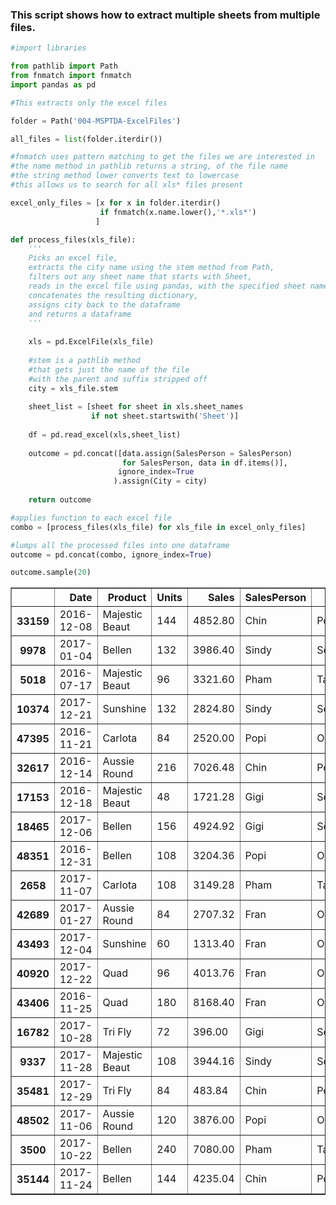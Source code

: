 ### This script shows how to extract multiple sheets from multiple files.<br>


```python
#import libraries

from pathlib import Path
from fnmatch import fnmatch
import pandas as pd
```


```python
#This extracts only the excel files

folder = Path('004-MSPTDA-ExcelFiles')

all_files = list(folder.iterdir())

#fnmatch uses pattern matching to get the files we are interested in
#the name method in pathlib returns a string, of the file name
#the string method lower converts text to lowercase 
#this allows us to search for all xls* files present

excel_only_files = [x for x in folder.iterdir()
                    if fnmatch(x.name.lower(),'*.xls*')
                   ]
```


```python
def process_files(xls_file):
    '''
    Picks an excel file,
    extracts the city name using the stem method from Path,
    filters out any sheet name that starts with Sheet,
    reads in the excel file using pandas, with the specified sheet names,
    concatenates the resulting dictionary,
    assigns city back to the dataframe
    and returns a dataframe
    '''
    
    xls = pd.ExcelFile(xls_file)
    
    #stem is a pathlib method
    #that gets just the name of the file
    #with the parent and suffix stripped off
    city = xls_file.stem 
    
    sheet_list = [sheet for sheet in xls.sheet_names                  
                  if not sheet.startswith('Sheet')]
    
    df = pd.read_excel(xls,sheet_list)
    
    outcome = pd.concat([data.assign(SalesPerson = SalesPerson) 
                         for SalesPerson, data in df.items()],
                        ignore_index=True
                       ).assign(City = city)
    
    return outcome    
```


```python
#applies function to each excel file
combo = [process_files(xls_file) for xls_file in excel_only_files]

#lumps all the processed files into one dataframe
outcome = pd.concat(combo, ignore_index=True)
```


```python
outcome.sample(20)
```




<div>
<style scoped>
    .dataframe tbody tr th:only-of-type {
        vertical-align: middle;
    }

    .dataframe tbody tr th {
        vertical-align: top;
    }

    .dataframe thead th {
        text-align: right;
    }
</style>
<table border="1" class="dataframe">
  <thead>
    <tr style="text-align: right;">
      <th></th>
      <th>Date</th>
      <th>Product</th>
      <th>Units</th>
      <th>Sales</th>
      <th>SalesPerson</th>
      <th>City</th>
    </tr>
  </thead>
  <tbody>
    <tr>
      <th>33159</th>
      <td>2016-12-08</td>
      <td>Majestic Beaut</td>
      <td>144</td>
      <td>4852.80</td>
      <td>Chin</td>
      <td>Portland</td>
    </tr>
    <tr>
      <th>9978</th>
      <td>2017-01-04</td>
      <td>Bellen</td>
      <td>132</td>
      <td>3986.40</td>
      <td>Sindy</td>
      <td>Seattle</td>
    </tr>
    <tr>
      <th>5018</th>
      <td>2016-07-17</td>
      <td>Majestic Beaut</td>
      <td>96</td>
      <td>3321.60</td>
      <td>Pham</td>
      <td>Tacoma</td>
    </tr>
    <tr>
      <th>10374</th>
      <td>2017-12-21</td>
      <td>Sunshine</td>
      <td>132</td>
      <td>2824.80</td>
      <td>Sindy</td>
      <td>Seattle</td>
    </tr>
    <tr>
      <th>47395</th>
      <td>2016-11-21</td>
      <td>Carlota</td>
      <td>84</td>
      <td>2520.00</td>
      <td>Popi</td>
      <td>Oakland</td>
    </tr>
    <tr>
      <th>32617</th>
      <td>2016-12-14</td>
      <td>Aussie Round</td>
      <td>216</td>
      <td>7026.48</td>
      <td>Chin</td>
      <td>Portland</td>
    </tr>
    <tr>
      <th>17153</th>
      <td>2016-12-18</td>
      <td>Majestic Beaut</td>
      <td>48</td>
      <td>1721.28</td>
      <td>Gigi</td>
      <td>Seattle</td>
    </tr>
    <tr>
      <th>18465</th>
      <td>2017-12-06</td>
      <td>Bellen</td>
      <td>156</td>
      <td>4924.92</td>
      <td>Gigi</td>
      <td>Seattle</td>
    </tr>
    <tr>
      <th>48351</th>
      <td>2016-12-31</td>
      <td>Bellen</td>
      <td>108</td>
      <td>3204.36</td>
      <td>Popi</td>
      <td>Oakland</td>
    </tr>
    <tr>
      <th>2658</th>
      <td>2017-11-07</td>
      <td>Carlota</td>
      <td>108</td>
      <td>3149.28</td>
      <td>Pham</td>
      <td>Tacoma</td>
    </tr>
    <tr>
      <th>42689</th>
      <td>2017-01-27</td>
      <td>Aussie Round</td>
      <td>84</td>
      <td>2707.32</td>
      <td>Fran</td>
      <td>Oakland</td>
    </tr>
    <tr>
      <th>43493</th>
      <td>2017-12-04</td>
      <td>Sunshine</td>
      <td>60</td>
      <td>1313.40</td>
      <td>Fran</td>
      <td>Oakland</td>
    </tr>
    <tr>
      <th>40920</th>
      <td>2017-12-22</td>
      <td>Quad</td>
      <td>96</td>
      <td>4013.76</td>
      <td>Fran</td>
      <td>Oakland</td>
    </tr>
    <tr>
      <th>43406</th>
      <td>2016-11-25</td>
      <td>Quad</td>
      <td>180</td>
      <td>8168.40</td>
      <td>Fran</td>
      <td>Oakland</td>
    </tr>
    <tr>
      <th>16782</th>
      <td>2017-10-28</td>
      <td>Tri Fly</td>
      <td>72</td>
      <td>396.00</td>
      <td>Gigi</td>
      <td>Seattle</td>
    </tr>
    <tr>
      <th>9337</th>
      <td>2017-11-28</td>
      <td>Majestic Beaut</td>
      <td>108</td>
      <td>3944.16</td>
      <td>Sindy</td>
      <td>Seattle</td>
    </tr>
    <tr>
      <th>35481</th>
      <td>2017-12-29</td>
      <td>Tri Fly</td>
      <td>84</td>
      <td>483.84</td>
      <td>Chin</td>
      <td>Portland</td>
    </tr>
    <tr>
      <th>48502</th>
      <td>2017-11-06</td>
      <td>Aussie Round</td>
      <td>120</td>
      <td>3876.00</td>
      <td>Popi</td>
      <td>Oakland</td>
    </tr>
    <tr>
      <th>3500</th>
      <td>2017-10-22</td>
      <td>Bellen</td>
      <td>240</td>
      <td>7080.00</td>
      <td>Pham</td>
      <td>Tacoma</td>
    </tr>
    <tr>
      <th>35144</th>
      <td>2017-11-24</td>
      <td>Bellen</td>
      <td>144</td>
      <td>4235.04</td>
      <td>Chin</td>
      <td>Portland</td>
    </tr>
  </tbody>
</table>
</div>


